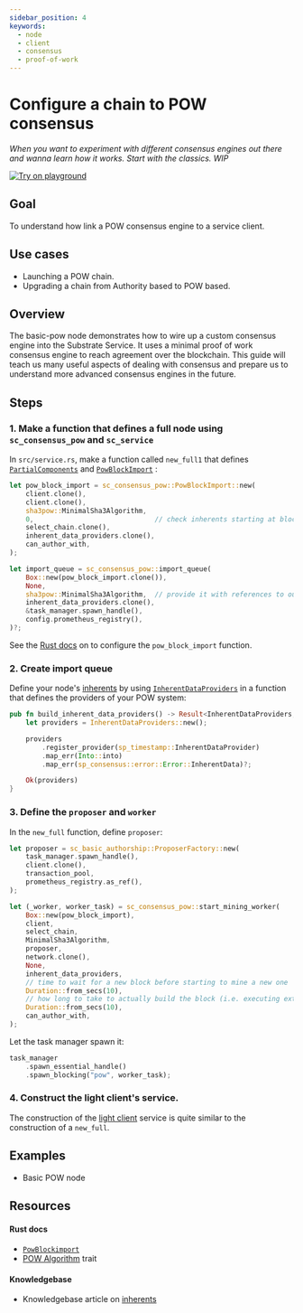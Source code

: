 ```yaml
---
sidebar_position: 4
keywords:
  - node
  - client
  - consensus
  - proof-of-work
---
```


# Configure a chain to POW consensus

_When you want to experiment with different consensus engines out there and wanna learn how it works. Start with the classics._
_WIP_

[![Try on playground](https://img.shields.io/badge/Playground-Node_Template-brightgreen?logo=Parity%20Substrate)][pow-playground]

## Goal

To understand how link a POW consensus engine to a service client.

## Use cases

- Launching a POW chain.
- Upgrading a chain from Authority based to POW based.

## Overview

The basic-pow node demonstrates how to wire up a custom consensus engine into the Substrate Service. It uses a minimal proof of work consensus engine to reach agreement over the blockchain. This guide will teach us many useful aspects of dealing with consensus and prepare us to understand more advanced consensus engines in the future.

## Steps

### 1. Make a function that defines a full node using `sc_consensus_pow` and `sc_service`

In `src/service.rs`, make a function called `new_full1` that defines [`PartialComponents`][partialcomponents-rustdocs] and
[`PowBlockImport`][powblockimport-rustdocs] :

```rust
let pow_block_import = sc_consensus_pow::PowBlockImport::new(
    client.clone(),
    client.clone(),
    sha3pow::MinimalSha3Algorithm,
    0,                              // check inherents starting at block 0
    select_chain.clone(),
    inherent_data_providers.clone(),
    can_author_with,
);

let import_queue = sc_consensus_pow::import_queue(
    Box::new(pow_block_import.clone()),
    None,
    sha3pow::MinimalSha3Algorithm,  // provide it with references to our client
    inherent_data_providers.clone(),
    &task_manager.spawn_handle(),
    config.prometheus_registry(),
)?;
```

See the [Rust docs][powblockimport-new-rustdocs] on to configure the `pow_block_import` function.

### 2. Create import queue

Define your node's [inherents][inherents-kb] by using [`InherentDataProviders`][inherents-rustdocs] in a function that defines the providers of your POW system:

```rust
pub fn build_inherent_data_providers() -> Result<InherentDataProviders, ServiceError> {
    let providers = InherentDataProviders::new();

    providers
        .register_provider(sp_timestamp::InherentDataProvider)
        .map_err(Into::into)
        .map_err(sp_consensus::error::Error::InherentData)?;

    Ok(providers)
}
```

### 3. Define the `proposer` and `worker`

In the `new_full` function, define `proposer`:

```rust
let proposer = sc_basic_authorship::ProposerFactory::new(
    task_manager.spawn_handle(),
    client.clone(),
    transaction_pool,
    prometheus_registry.as_ref(),
);

let (_worker, worker_task) = sc_consensus_pow::start_mining_worker(
    Box::new(pow_block_import),
    client,
    select_chain,
    MinimalSha3Algorithm,
    proposer,
    network.clone(),
    None,
    inherent_data_providers,
    // time to wait for a new block before starting to mine a new one
    Duration::from_secs(10),
    // how long to take to actually build the block (i.e. executing extrinsics)
    Duration::from_secs(10),
    can_author_with,
);
```

Let the task manager spawn it:

```rust
task_manager
    .spawn_essential_handle()
    .spawn_blocking("pow", worker_task);
```

### 4. Construct the light client's service.

The construction of the [light client][lightclient-parity] service is quite similar to the construction of a `new_full`.

## Examples

- Basic POW node

## Resources

#### Rust docs

- [`PowBlockimport`][powblockimport-rustdocs]
- [POW Algorithm][pow-rustdocs] trait

#### Knowledgebase

- Knowledgebase article on [inherents][inherents-kb]

[pow-playground]: https://playground.substrate.dev/?deploy=node-template
[partialcomponents-rustdocs]: https://crates.parity.io/sc_service/struct.PartialComponents.html
[powblockimport-rustdocs]: https://substrate.dev/rustdocs/v3.0.0/sc_consensus_pow/struct.PowBlockImport.html
[powblockimport-new-rustdocs]: https://crates.parity.io/sc_consensus_pow/struct.PowBlockImport.html#method.new_full
[inherents-kb]: https://substrate.dev/docs/en/knowledgebase/learn-substrate/extrinsics#inherents
[inherents-rustdocs]: https://crates.parity.io/sp_inherents/struct.InherentDataProviders.html
[lightclient-parity]: https://www.parity.io/what-is-a-light-client/
[pow-rustdocs]: https://crates.parity.io/sc_consensus_pow/trait.PowAlgorithm.html
